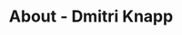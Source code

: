 ---
id: dmitri_knapp
permalink: "/about/dmitri_knapp"
full_name: Dmitri Knapp
title: About - Dmitri Knapp
role: Sr. User Researcher/Designer
image: 
about: Dmitri is a user researcher and visual designer with over five years of designing enjoyable experiences in a variety of industries. Dmitri’s years of consumer interactions, business acumen, and user centered design provides a diverse perspective for complex design solutions that have a wide range of stakeholders. Dmitri loves exploring user inclusivity and finding solutions that are both sustainable, ethical, and accessible. Dmitri spends the majority of his time in Figma or Miro, streamlining team processes or exploring new user flows for better experience design. Outside of user centered design, Dmitri enjoys video games, renovating houses and creating art.
github: "https://github.com/dk-ui"
linkedin: "https://www.linkedin.com/in/dmitriknapp/"
website: "http://www.dmitriknapp.com/"
featimg: "/assets/aboutBanner1.jpg"
layout: about/profile
---